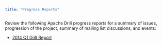 ```yaml
---
title: "Progress Reports"
---
```

Review the following Apache Drill progress reports for a summary of issues,
progression of the project, summary of mailing list discussions, and events:

  * [2014 Q1 Drill Report](/confluence/display/DRILL/2014+Q1+Drill+Report)

